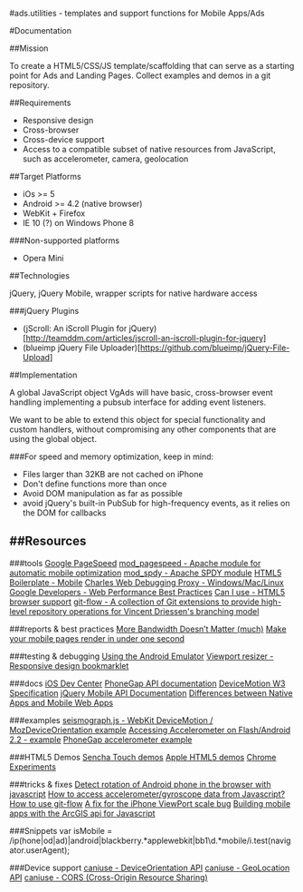 #ads.utilities - templates and support functions for Mobile Apps/Ads


#Documentation


##Mission

To create a HTML5/CSS/JS template/scaffolding that can serve as a starting point for Ads and Landing Pages.
Collect examples and demos in a git repository.



##Requirements
* Responsive design
* Cross-browser
* Cross-device support
* Access to a compatible subset of native resources from JavaScript, such as accelerometer, camera, geolocation


##Target Platforms
* iOs >= 5
* Android >= 4.2 (native browser)
* WebKit + Firefox
* IE 10 (?) on Windows Phone 8

###Non-supported platforms
* Opera Mini


##Technologies

jQuery, jQuery Mobile, wrapper scripts for native hardware access

###jQuery Plugins
* (jScroll: An iScroll Plugin for jQuery)[http://teamddm.com/articles/jscroll-an-iscroll-plugin-for-jquery]
* (blueimp jQuery File Uploader)[https://github.com/blueimp/jQuery-File-Upload]



##Implementation

A global JavaScript object VgAds will have basic, cross-browser event handling implementing a pubsub interface for adding event listeners.

We want to be able to extend this object for special functionality and custom handlers, without compromising any other components that are using the global object.

###For speed and memory optimization, keep in mind:

* Files larger than 32KB are not cached on iPhone
* Don't define functions more than once
* Avoid DOM manipulation as far as possible
* avoid jQuery's built-in PubSub for high-frequency events, as it relies on the DOM for callbacks



##Resources
----------------------------


###tools
[Google PageSpeed](https://developers.google.com/speed/pagespeed/) 
[mod_pagespeed - Apache module for automatic mobile optimization](https://developers.google.com/speed/pagespeed/mod) 
[mod_spdy - Apache SPDY module](http://code.google.com/p/mod-spdy/) 
[HTML5 Boilerplate - Mobile](http://html5boilerplate.com/mobile/) 
[Charles Web Debugging Proxy - Windows/Mac/Linux](http://www.charlesproxy.com/) 
[Google Developers - Web Performance Best Practices](https://developers.google.com/speed/docs/best-practices/) 
[Can I use - HTML5 browser support](http://caniuse.com) 
[git-flow - A collection of Git extensions to provide high-level repository operations for Vincent Driessen's branching model](https://github.com/nvie/gitflow) 


###reports & best practices
[More Bandwidth Doesn’t Matter (much)](http://www.belshe.com/2010/05/24/more-bandwidth-doesnt-matter-much/) 
[Make your mobile pages render in under one second](http://calendar.perfplanet.com/2012/make-your-mobile-pages-render-in-under-one-second/) 


###testing & debugging
[Using the Android Emulator](http://developer.android.com/tools/devices/emulator.html) 
[Viewport resizer - Responsive design bookmarklet](http://lab.maltewassermann.com/viewport-resizer/) 


###docs
[iOS Dev Center](https://developer.apple.com/devcenter/ios/index.action) 
[PhoneGap API documentation](http://docs.phonegap.com/en/2.5.0/index.html) 
[DeviceMotion W3 Specification](http://dev.w3.org/geo/api/spec-source-orientation.html#devicemotion) 
[jQuery Mobile API Documentation](http://api.jquerymobile.com/)
[Differences between Native Apps and Mobile Web Apps](http://en.wikipedia.org/wiki/HTML5_in_mobile_devices#Differences_from_Native_Apps_and_Mobile_Web_Apps)


###examples
[seismograph.js - WebKit DeviceMotion / MozDeviceOrientation example](http://isthisanearthquake.com/seismograph.html)
[Accessing Accelerometer on Flash/Android 2.2 - example](http://www.mobilexweb.com/blog/android-froyo-html5-accelerometer-flash-player)
[PhoneGap accelerometer example](http://www.mobilexweb.com/samples/ball.html)


###HTML5 Demos
[Sencha Touch demos](http://www.sencha.com/products/touch/demos/)
[Apple HTML5 demos](http://www.apple.com/html5/)
[Chrome Experiments](http://www.chromeexperiments.com/)


###tricks & fixes
[Detect rotation of Android phone in the browser with javascript](http://stackoverflow.com/questions/1649086/detect-rotation-of-android-phone-in-the-browser-with-javascript)
[How to access accelerometer/gyroscope data from Javascript?](http://stackoverflow.com/questions/4378435/how-to-access-accelerometer-gyroscope-data-from-javascript/4378439)
[How to use git-flow](http://jeffkreeftmeijer.com/2010/why-arent-you-using-git-flow/)
[A fix for the iPhone ViewPort scale bug](http://www.blog.highub.com/mobile-2/a-fix-for-iphone-viewport-scale-bug/)
[Building mobile apps with the ArcGIS api for Javascript](http://www.slideshare.net/esrinederland/building-mobile-apps-with-the-arcgis-api-for-javascript-esri-andy-gup-and-antoon-uijtdehaag)

###Snippets
    var isMobile = /ip(hone|od|ad)|android|blackberry.*applewebkit|bb1\d.*mobile/i.test(navigator.userAgent);



###Device support
[caniuse - DeviceOrientation API](http://caniuse.com/#feat=deviceorientation)
[caniuse - GeoLocation API](http://caniuse.com/#feat=geolocation)
[caniuse - CORS (Cross-Origin Resource Sharing)](http://caniuse.com/#feat=cors)